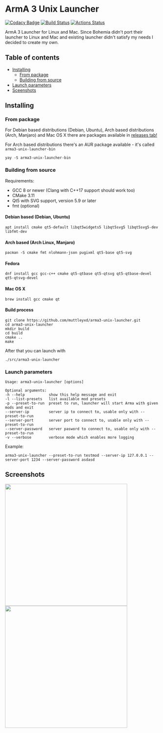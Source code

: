 # ArmA 3 Unix Launcher

[![Codacy Badge](https://api.codacy.com/project/badge/Grade/8a144e12d9cc4cde90616f0e3f282322)](https://www.codacy.com/manual/muttleyxd/arma3-unix-launcher?utm_source=github.com&amp;utm_medium=referral&amp;utm_content=muttleyxd/arma3-unix-launcher&amp;utm_campaign=Badge_Grade) [![Build Status](https://img.shields.io/drone/build/muttleyxd/arma3-unix-launcher?label=Linux%20build&logo=drone)](https://cloud.drone.io/muttleyxd/arma3-unix-launcher) [![Actions Status](https://img.shields.io/github/workflow/status/muttleyxd/arma3-unix-launcher/Mac%20OS%20X%20release%20deployment/master?label=Mac%20OS%20X%20build)](https://github.com/muttleyxd/arma3-unix-launcher/actions)

ArmA 3 Launcher for Linux and Mac.
Since Bohemia didn't port their launcher to Linux and Mac and existing launcher didn't satisfy my needs I decided to create my own.

## Table of contents

* [Installing](#installing)
    * [From package](#from-package)
    * [Building from source](#building-from-source)
* [Launch parameters](#launch-parameters)
* [Sceenshots](#screenshots)

## Installing
### From package

For Debian based distributions (Debian, Ubuntu), Arch based distributions (Arch, Manjaro) and Mac OS X there are packages available in [releases tab!](https://github.com/muttleyxd/arma3-unix-launcher/releases)

For Arch based distributions there's an AUR package available - it's called `arma3-unix-launcher-bin`

    yay -S arma3-unix-launcher-bin

### Building from source

Requirements:
* GCC 8 or newer (Clang with C++17 support should work too)
* CMake 3.11
* Qt5 with SVG support, version 5.9 or later
* fmt (optional)

#### Debian based (Debian, Ubuntu)
    apt install cmake qt5-default libqt5widgets5 libqt5svg5 libqt5svg5-dev libfmt-dev

#### Arch based (Arch Linux, Manjaro)
    pacman -S cmake fmt nlohmann-json pugixml qt5-base qt5-svg

#### Fedora
    dnf install gcc gcc-c++ cmake qt5-qtbase qt5-qtsvg qt5-qtbase-devel qt5-qtsvg-devel

#### Mac OS X
    brew install gcc cmake qt

#### Build process
    git clone https://github.com/muttleyxd/arma3-unix-launcher.git
    cd arma3-unix-launcher
    mkdir build
    cd build
    cmake ..
    make

After that you can launch with

    ./src/arma3-unix-launcher

### Launch parameters

```shell
Usage: arma3-unix-launcher [options] 

Optional arguments:
-h --help          	show this help message and exit
-l --list-presets  	list available mod presets
-p --preset-to-run 	preset to run, launcher will start Arma with given mods and exit
--server-ip        	server ip to connect to, usable only with --preset-to-run
--server-port      	server port to connect to, usable only with --preset-to-run
--server-password  	server pasword to connect to, usable only with --preset-to-run
-v --verbose       	verbose mode which enables more logging
```

Example:
```shell
arma3-unix-launcher --preset-to-run testmod --server-ip 127.0.0.1 --server-port 1234 --server-password asdasd
```

## Screenshots

<img src="https://i.imgur.com/t2HXjY5.png" width="400"><img src="https://i.imgur.com/sAetuqr.png" width="400">
